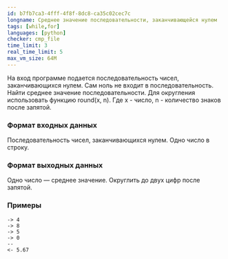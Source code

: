 ```yaml
---
id: b7fb7ca3-4fff-4f8f-8dc8-ca35c02cec7c
longname: Среднее значение последовательности, заканчивающейся нулем
tags: [while,for]
languages: [python]
checker: cmp_file
time_limit: 3
real_time_limit: 5
max_vm_size: 64M
---
```

На вход программе подается последовательность чисел, заканчивающихся нулем. Сам ноль не входит в последовательность. Найти среднее значение последовательности.
Для округления использовать функцию round(x, n). Где x - число, n - количество знаков после запятой.

### Формат входных данных

Последовательность чисел, заканчивающихся нулем. Одно число в строку.

### Формат выходных данных

Одно число — среднее значение. Округлить до двух цифр после запятой.

### Примеры

```
-> 4
-> 8
-> 5
-> 0
--
<- 5.67
```

